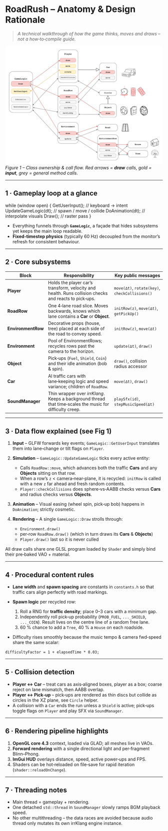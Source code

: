 # RoadRush – Anatomy & Design Rationale

> *A technical walkthrough of how the game thinks, moves and draws – not a how‑to‑compile guide.*

![RoadRush architecture diagram](img/architecture.png) <br/>
*Figure 1 – Class ownership & call flow. Red arrows = **draw** calls, gold = **input**, grey = general method calls.*

---

## 1 · Gameplay loop at a glance

while (window open) {
    GetUserInput();          // keyboard → intent
    UpdateGameLogic(dt);     // spawn / move / collide
    DoAnimation(dt);         // interpolate visuals
    Draw();                  // raster pass
}


* Everything funnels through **`GameLogic`**, a façade that hides subsystems yet keeps the main loop readable.
* **Fixed‑timestep physics** (typically 60 Hz) decoupled from the monitor’s refresh for consistent behaviour.

---

## 2 · Core subsystems

| Block              | Responsibility                                                                                           | Key public messages                            |
| ------------------ | -------------------------------------------------------------------------------------------------------- | ---------------------------------------------- |
| **Player**         | Holds the player car’s transform, velocity and health. Runs collision checks and reacts to pick‑ups.     | `move(∆t)`, `rotate(key)`, `checkCollisions()` |
| **RoadRow**        | One 4‑lane road slice. Moves backwards, knows which lane contains a **Car** or **Object**.               | `initRow(z)`, `move(∆t)`, `getPickUp()`        |
| **EnvironmentRow** | Decorative props (house, tree) placed at each side of the road to convey speed.                          | `initRow(z)`, `move(∆t)`                       |
| **Environment**    | Pool of EnvironmentRows; recycles rows past the camera to the horizon.                                   | `update(∆t)`, `draw()`                         |
| **Object**         | Pick‑ups (`Fuel`, `Shield`, `Coin`) and their idle animation (bob & spin).                               | `draw()`, collision radius accessor            |
| **Car**            | AI traffic cars with lane‑keeping logic and speed variance; children of `RoadRow`.                       | `move(∆t)`, `draw()`                           |
| **SoundManager**   | Thin wrapper over *irrKlang*. Keeps a background thread that time‑scales the music for difficulty creep. | `playSfx(id)`, `stepMusicSpeed(∆t)`            |

---

## 3 · Data flow explained (see Fig 1)

1. **Input** – GLFW forwards key events; `GameLogic::GetUserInput` translates them into lane‑change or tilt flags on `Player`.
2. **Simulation** – `GameLogic::UpdateGameLogic` ticks every active entity:

   * Calls `RoadRow::move`, which advances both the traffic **Cars** and any **Objects** sitting on that row.
   * When a row’s `z` < camera‑near‑plane, it is recycled: `initRow` is called with a new `z` far ahead and fresh random contents.
   * `Player::checkCollisions` does sphere‑vs‑AABB checks versus **Cars** and radius checks versus **Objects**.
3. **Animation** – Visual easing (wheel spin, pick‑up bob) happens in `DoAnimation`; strictly cosmetic.
4. **Rendering** – A single `GameLogic::Draw` strolls through:

   * `Environment.draw()`
   * per‑row `RoadRow.draw()` (which in turn draws its **Cars** & **Objects**)
   * `Player.draw()` last so it is never culled

All draw calls share one GLSL program loaded by `Shader` and simply bind their pre‑baked VAO + material.

---

## 4 · Procedural content rules

* **Lane width** and **spawn spacing** are constants in `constants.h` so that traffic cars align perfectly with road markings.
* **Spawn logic** per recycled row:

  1. Roll a RNG for **traffic density**; place 0–3 cars with a minimum gap.
  2. Independently roll pick‑up probability (`PROB_FUEL`, `..._SHIELD`, `..._COIN`). Result lives on the centre line of a random free lane.
  3. 60 % chance to add a `Tree`, 40 % a `House` on each roadside.
* Difficulty rises smoothly because the music tempo & camera fwd‑speed share the same scalar:

```
difficultyFactor = 1 + elapsedTime * 0.03;

```

---

## 5 · Collision detection

- **Player ↔ Car** – treat cars as axis‑aligned boxes, player as a box; coarse reject on lane mismatch, then AABB overlap.
- **Player ↔ Pick‑up** – pick‑ups are rendered as thin discs but collide as circles in the XZ plane, see `Circle` helper.
- A collision with a `Car` ends the run unless a `Shield` is active; pick‑ups toggle flags on `Player` and play SFX via `SoundManager`.

---

## 6 · Rendering pipeline highlights

1. **OpenGL core 4.3** context, loaded via GLAD; all meshes live in VAOs.
2. **Forward rendering** with a single directional light and per‑fragment Blinn–Phong.
3. **ImGui HUD** overlays distance, speed, active power‑ups and FPS.
4. Shaders can be hot‑reloaded on file‑save for rapid iteration (`shader::reloadOnChange`).

---

## 7 · Threading notes

- Main thread = gameplay + rendering.
- One detached `std::thread` in `SoundManager` slowly ramps BGM playback speed.
- No other multithreading – the data races are avoided because audio thread only mutates its own irrKlang engine instance.



